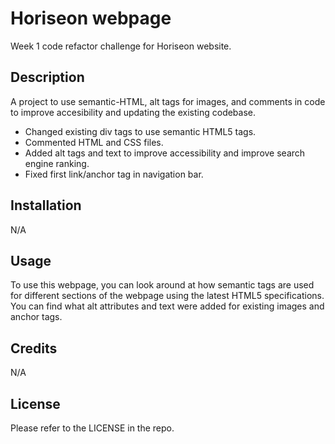 # Horiseon webpage
Week 1 code refactor challenge for Horiseon website.

## Description

A project to use semantic-HTML, alt tags for images, and comments in code to improve accesibility and updating the existing codebase.

- Changed existing div tags to use semantic HTML5 tags.
- Commented HTML and CSS files.
- Added alt tags and text to improve accessibility and improve search engine ranking.
- Fixed first link/anchor tag in navigation bar.

## Installation

N/A

## Usage

To use this webpage, you can look around at how semantic tags are used for different sections of the webpage using the latest HTML5 specifications. You can find what alt attributes and text were added for existing images and anchor tags. 

## Credits

N/A

## License

Please refer to the LICENSE in the repo.